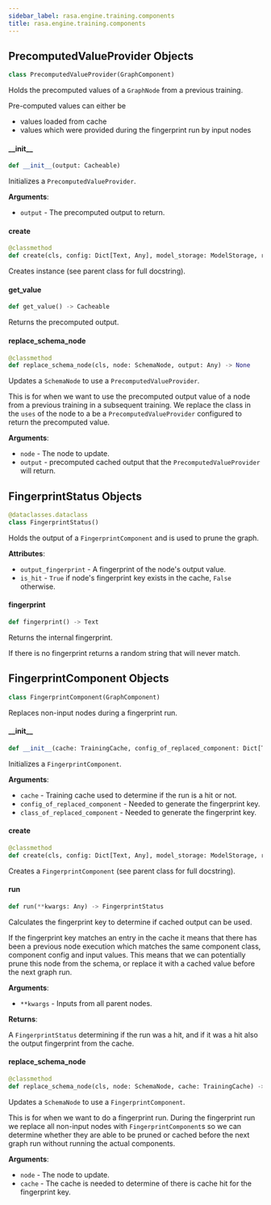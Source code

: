 ```yaml
---
sidebar_label: rasa.engine.training.components
title: rasa.engine.training.components
---
```

## PrecomputedValueProvider Objects

```python
class PrecomputedValueProvider(GraphComponent)
```

Holds the precomputed values of a `GraphNode` from a previous training.

Pre-computed values can either be
- values loaded from cache
- values which were provided during the fingerprint run by input nodes

#### \_\_init\_\_

```python
def __init__(output: Cacheable)
```

Initializes a `PrecomputedValueProvider`.

**Arguments**:

- `output` - The precomputed output to return.

#### create

```python
@classmethod
def create(cls, config: Dict[Text, Any], model_storage: ModelStorage, resource: Resource, execution_context: ExecutionContext) -> PrecomputedValueProvider
```

Creates instance (see parent class for full docstring).

#### get\_value

```python
def get_value() -> Cacheable
```

Returns the precomputed output.

#### replace\_schema\_node

```python
@classmethod
def replace_schema_node(cls, node: SchemaNode, output: Any) -> None
```

Updates a `SchemaNode` to use a `PrecomputedValueProvider`.

This is for when we want to use the precomputed output value of a node from a
previous training in a subsequent training. We replace the class in the `uses`
of the node to a be a `PrecomputedValueProvider` configured to return the
precomputed value.

**Arguments**:

- `node` - The node to update.
- `output` - precomputed cached output that the `PrecomputedValueProvider` will
  return.

## FingerprintStatus Objects

```python
@dataclasses.dataclass
class FingerprintStatus()
```

Holds the output of a `FingerprintComponent` and is used to prune the graph.

**Attributes**:

- `output_fingerprint` - A fingerprint of the node&#x27;s output value.
- `is_hit` - `True` if node&#x27;s fingerprint key exists in the cache, `False` otherwise.

#### fingerprint

```python
def fingerprint() -> Text
```

Returns the internal fingerprint.

If there is no fingerprint returns a random string that will never match.

## FingerprintComponent Objects

```python
class FingerprintComponent(GraphComponent)
```

Replaces non-input nodes during a fingerprint run.

#### \_\_init\_\_

```python
def __init__(cache: TrainingCache, config_of_replaced_component: Dict[Text, Any], class_of_replaced_component: Type) -> None
```

Initializes a `FingerprintComponent`.

**Arguments**:

- `cache` - Training cache used to determine if the run is a hit or not.
- `config_of_replaced_component` - Needed to generate the fingerprint key.
- `class_of_replaced_component` - Needed to generate the fingerprint key.

#### create

```python
@classmethod
def create(cls, config: Dict[Text, Any], model_storage: ModelStorage, resource: Resource, execution_context: ExecutionContext) -> FingerprintComponent
```

Creates a `FingerprintComponent` (see parent class for full docstring).

#### run

```python
def run(**kwargs: Any) -> FingerprintStatus
```

Calculates the fingerprint key to determine if cached output can be used.

If the fingerprint key matches an entry in the cache it means that there has
been a previous node execution which matches the same component class, component
config and input values. This means that we can potentially prune this node
from the schema, or replace it with a cached value before the next graph run.

**Arguments**:

- `**kwargs` - Inputs from all parent nodes.
  

**Returns**:

  A `FingerprintStatus` determining if the run was a hit, and if it was a hit
  also the output fingerprint from the cache.

#### replace\_schema\_node

```python
@classmethod
def replace_schema_node(cls, node: SchemaNode, cache: TrainingCache) -> None
```

Updates a `SchemaNode` to use a `FingerprintComponent`.

This is for when we want to do a fingerprint run. During the fingerprint run we
replace all non-input nodes with `FingerprintComponent`s so we can determine
whether they are able to be pruned or cached before the next graph run without
running the actual components.


**Arguments**:

- `node` - The node to update.
- `cache` - The cache is needed to determine of there is cache hit for the
  fingerprint key.


